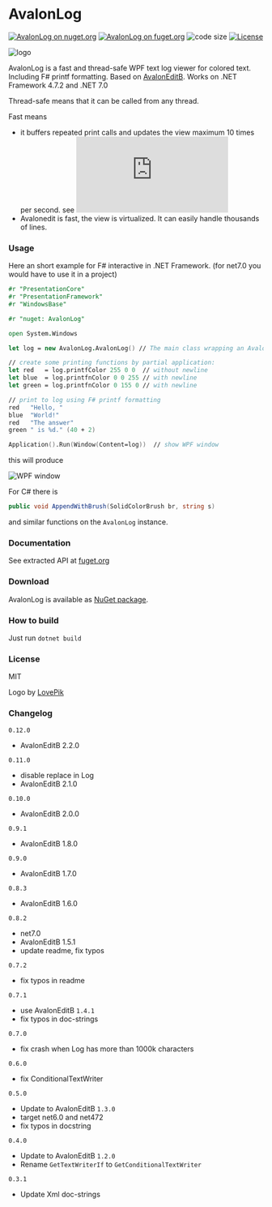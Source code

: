 # AvalonLog


[![AvalonLog on nuget.org](https://img.shields.io/nuget/v/AvalonLog.svg)](https://www.nuget.org/packages/AvalonLog/)
[![AvalonLog on fuget.org](https://www.fuget.org/packages/AvalonLog/badge.svg)](https://www.fuget.org/packages/AvalonLog)
![code size](https://img.shields.io/github/languages/code-size/goswinr/AvalonLog.svg) 
[![License](https://img.shields.io/badge/license-MIT-green)](./LICENSE)

![logo](https://raw.githubusercontent.com/goswinr/AvalonLog/main/Doc/logo400.png)

AvalonLog is a fast and thread-safe WPF text log viewer for colored text. Including F# printf formatting. Based on [AvalonEditB](https://github.com/goswinr/AvalonEditB). Works on .NET Framework 4.7.2 and .NET 7.0

Thread-safe means that it can be called from any thread.

Fast means 
- it buffers repeated print calls and updates the view maximum 10 times per second. see ![source](https://github.com/goswinr/AvalonLog/blob/main/Src/AvalonLog.fs#L222)
- Avalonedit is fast, the view is virtualized. It can easily handle thousands of lines. 

### Usage

Here an short example for F# interactive in .NET Framework.
(for net7.0 you would have to use it in a project)

```fsharp
#r "PresentationCore"
#r "PresentationFramework"
#r "WindowsBase"

#r "nuget: AvalonLog"

open System.Windows

let log = new AvalonLog.AvalonLog() // The main class wrapping an Avalonedit TextEditor as append only log.

// create some printing functions by partial application:
let red   = log.printfColor 255 0 0  // without newline
let blue  = log.printfnColor 0 0 255 // with newline
let green = log.printfnColor 0 155 0 // with newline

// print to log using F# printf formatting
red   "Hello, "
blue  "World!"
red   "The answer"
green " is %d." (40 + 2)

Application().Run(Window(Content=log))  // show WPF window 
```
this will produce 

![WPF window](https://raw.githubusercontent.com/goswinr/AvalonLog/main/Doc/HelloWorld.png)


For C# there is  
```csharp
public void AppendWithBrush(SolidColorBrush br, string s)
```
and similar functions on the `AvalonLog` instance.
### Documentation

See extracted API at [fuget.org](https://www.fuget.org/packages/AvalonLog/0.12.0/lib/net472/AvalonLog.dll/AvalonLog) 

### Download

AvalonLog is available as [NuGet package](https://www.nuget.org/packages/AvalonLog). 

### How to build

Just run `dotnet build` 
 
### License

MIT

Logo by [LovePik](https://lovepik.com/image-401268798/crystal-parrot-side-cartoon.html)

### Changelog

`0.12.0`
- AvalonEditB 2.2.0

`0.11.0`
- disable replace in Log
- AvalonEditB 2.1.0

`0.10.0`
- AvalonEditB 2.0.0

`0.9.1`
- AvalonEditB 1.8.0

`0.9.0`
- AvalonEditB 1.7.0

`0.8.3`
- AvalonEditB 1.6.0

`0.8.2`
- net7.0
- AvalonEditB 1.5.1
- update readme, fix typos

`0.7.2`
- fix typos in readme

`0.7.1`
- use AvalonEditB `1.4.1`
- fix typos in doc-strings

`0.7.0`
- fix crash when Log has more than 1000k characters

`0.6.0`
- fix ConditionalTextWriter

`0.5.0`
- Update to AvalonEditB `1.3.0`
- target net6.0 and net472
- fix typos in docstring

`0.4.0`
- Update to AvalonEditB `1.2.0` 
- Rename `GetTextWriterIf` to `GetConditionalTextWriter`

 `0.3.1` 
- Update Xml doc-strings
